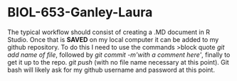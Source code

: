 # BIOL-653-Ganley-Laura
 
The typical workflow should consist of creating a .MD document in R Studio.  Once that is **SAVED** on my local computer it can be added to my github repository.  To do this I need to use the commands >block quote *git add name of file*, followed by *git commit -m'with a comment here'*, finally to get it up to the repo. *git push* (with no file name necessary at this point).  Git bash will likely ask for my github username and password at this point.  

